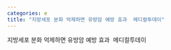 ```yaml
---
categories: e
title: "지방세포 분화 억제하면 유방암 예방 효과  메디컬투데이"
---
```

지방세포 분화 억제하면 유방암 예방 효과&nbsp;&nbsp;메디컬투데이